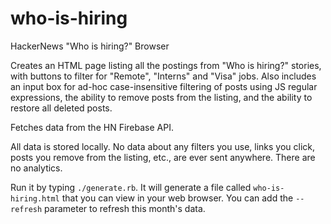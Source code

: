 # who-is-hiring
HackerNews "Who is hiring?" Browser

Creates an HTML page listing all the postings from "Who is hiring?" stories, with buttons to filter for "Remote", "Interns" and "Visa" jobs. Also includes an input box for ad-hoc case-insensitive filtering of posts using JS regular expressions, the ability to remove posts from the listing, and the ability to restore all deleted posts.

Fetches data from the HN Firebase API.

All data is stored locally. No data about any filters you use, links you click, posts you remove from the listing, etc., are ever sent anywhere. There are no analytics.

Run it by typing `./generate.rb`. It will generate a file called `who-is-hiring.html` that you can view in your web browser. You can add the `--refresh` parameter to refresh this month's data.

